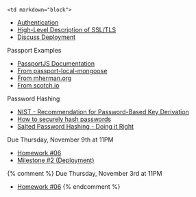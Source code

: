 	<td markdown="block">

* [Authentication](slides/16/auth.html)
* [High-Level Description of SSL/TLS](slides/16/ssl.html)
* [Discuss Deployment](homework/deploy.html)


</td>
	<td markdown="block">


Passport Examples

* [PassportJS Documentation](http://passportjs.org/docs)
* [From passport-local-mongoose](https://github.com/saintedlama/passport-local-mongoose/tree/master/examples/login)
* [From mherman.org](http://mherman.org/blog/2015/01/31/local-authentication-with-passport-and-express-4/#.VjGSOq6rSRs)
* [From scotch.io](http://scotch.io/tutorials/javascript/easy-node-authentication-setup-and-local)

Password Hashing

* [NIST - Recommendation for Password-Based Key Derivation](http://csrc.nist.gov/publications/nistpubs/800-132/nist-sp800-132.pdf)
* [How to securely hash passwords](http://security.stackexchange.com/questions/211/how-to-securely-hash-passwords)              
* [Salted Password Hashing - Doing it Right](https://crackstation.net/hashing-security.htm)
</td>
	<td markdown="block">

Due Thursday, November 9th at 11PM

* [Homework #06](homework/06.html) 
* [Milestone #2 (Deployment)](final-project.html#milestone2)

{% comment %}
Due Thursday, November 3rd at 11PM

* [Homework #06](homework/06.html)
{% endcomment %}

</td>
